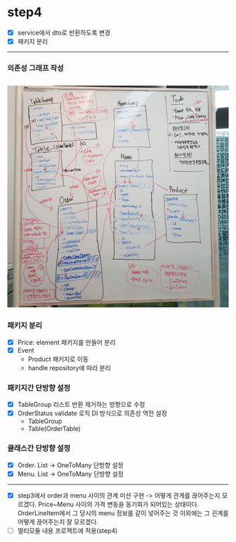 # step4 

- [x] service에서 dto로 반환하도록 변경
- [x] 패키지 분리
---
### 의존성 그래프 작성
![의존성 그래프 작성](./image/리팩터링미션_의존성그래프.jpg)
---
### 패키지 분리
- [x] Price: element 패키지를 만들어 분리
- [x] Event
  - Product 패키지로 이동
  - handle repository에 따라 분리

### 패키지간 단방향 설정
- [x] TableGroup 리스트 반환 제거하는 방향으로 수정
- [x] OrderStatus validate 로직 DI 방식으로 의존성 역전 설정
  - TableGroup
  - Table(OrderTable)

### 클래스간 단방향 설정
- [x] Order. List<OrderLineItem> -> OneToMany 단방향 설정
- [x] Menu. List<MenuProduct> -> OneToMany 단방향 설정
---
- [x] step3에서 order과 menu 사이의 관계 미션 구현 
  -> 어떻게 관계를 끊어주는지 모르겠다. Price~Menu 사이의 가격 변동을 동기화가 되어있는 상태이다.
     OrderLineItem에서 그 당시의 menu 정보를 같이 넣어주는 것 이외에는 그 괸계를 어떻게 끊어주는지 잘 모르겠다.
- [ ] 멀티모듈 내용 프로젝트에 적용(step4)
